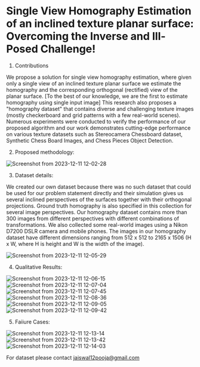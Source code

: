 # Single View Homography Estimation of an inclined texture planar surface: Overcoming the Inverse and Ill-Posed Challenge!

1. Contributions

We propose a solution for  single view homography estimation, where given only a single view of an inclined texture planar surface we estimate the homography and the corresponding orthogonal (rectified) view of the planar surface. [To the best of our knowledge, we are the first to estimate homography using single input image] This research also proposes a "homography dataset" that contains diverse and challenging texture images (mostly checkerboard and grid patterns with a few real-world scenes). Numerous experiments were conducted to verify the performance of our proposed algorithm and our work demonstrates cutting-edge performance on various texture datasets such as Stereocamera Chessboard dataset, Synthetic Chess Board Images, and Chess Pieces Object Detection.


2. Proposed methodology:

![Screenshot from 2023-12-11 12-02-28](https://github.com/pooja12295/HOMOGRAPHY-ESTIMATION-FROM-ONLY-A-SINGLE-VIEW-TEXTURED-PLANAR-SURFACE-USING-IMAGE-RECTIFICATION/assets/57430450/63ded384-e5e5-483e-93c0-19c48a47c9ad)

3. Dataset details:

We created our own dataset because there was no such dataset that could be used for our problem statement directly and their simulation gives us several inclined perspectives of the surfaces together with their orthogonal projections. Ground truth homography is also specified in this collection for several image perspectives. Our homography dataset contains more than 300 images from different perspectives with different combinations of transformations. We also collected some real-world images using a Nikon D7200 DSLR camera and mobile phones. The images in our homography dataset have different dimensions ranging from 512 x 512 to 2165 x 1506 (H x W, where H is height and W is the width of the image). 

![Screenshot from 2023-12-11 12-05-29](https://github.com/pooja12295/HOMOGRAPHY-ESTIMATION-FROM-ONLY-A-SINGLE-VIEW-TEXTURED-PLANAR-SURFACE-USING-IMAGE-RECTIFICATION/assets/57430450/6236e77d-4b7c-49de-8e86-aac882043c1c)

4. Qualitative Results:
   
![Screenshot from 2023-12-11 12-06-15](https://github.com/pooja12295/HOMOGRAPHY-ESTIMATION-FROM-ONLY-A-SINGLE-VIEW-TEXTURED-PLANAR-SURFACE-USING-IMAGE-RECTIFICATION/assets/57430450/ac273ebf-8459-44d8-b07c-2153ee04377b)
![Screenshot from 2023-12-11 12-07-04](https://github.com/pooja12295/HOMOGRAPHY-ESTIMATION-FROM-ONLY-A-SINGLE-VIEW-TEXTURED-PLANAR-SURFACE-USING-IMAGE-RECTIFICATION/assets/57430450/027515ab-57eb-4839-9793-3313120de3c2)
![Screenshot from 2023-12-11 12-07-45](https://github.com/pooja12295/HOMOGRAPHY-ESTIMATION-FROM-ONLY-A-SINGLE-VIEW-TEXTURED-PLANAR-SURFACE-USING-IMAGE-RECTIFICATION/assets/57430450/b3a9178f-3170-46a2-aa51-b411b9c709f5)
![Screenshot from 2023-12-11 12-08-36](https://github.com/pooja12295/HOMOGRAPHY-ESTIMATION-FROM-ONLY-A-SINGLE-VIEW-TEXTURED-PLANAR-SURFACE-USING-IMAGE-RECTIFICATION/assets/57430450/021e9acf-d6fa-4629-8604-9b975033a3e4)
![Screenshot from 2023-12-11 12-09-05](https://github.com/pooja12295/HOMOGRAPHY-ESTIMATION-FROM-ONLY-A-SINGLE-VIEW-TEXTURED-PLANAR-SURFACE-USING-IMAGE-RECTIFICATION/assets/57430450/5dd5b7c1-2e5f-44ca-9fa3-438aec2e99f3)
![Screenshot from 2023-12-11 12-09-42](https://github.com/pooja12295/HOMOGRAPHY-ESTIMATION-FROM-ONLY-A-SINGLE-VIEW-TEXTURED-PLANAR-SURFACE-USING-IMAGE-RECTIFICATION/assets/57430450/6e4e4b17-ec7e-4b67-823f-402a737e5a30)
 

5. Faiiure Cases:

![Screenshot from 2023-12-11 12-13-14](https://github.com/pooja12295/HOMOGRAPHY-ESTIMATION-FROM-ONLY-A-SINGLE-VIEW-TEXTURED-PLANAR-SURFACE-USING-IMAGE-RECTIFICATION/assets/57430450/26713f51-af60-4052-a58a-10ea85727723)
![Screenshot from 2023-12-11 12-13-42](https://github.com/pooja12295/HOMOGRAPHY-ESTIMATION-FROM-ONLY-A-SINGLE-VIEW-TEXTURED-PLANAR-SURFACE-USING-IMAGE-RECTIFICATION/assets/57430450/11b6e5ea-0707-4e18-ba74-80666295d41e)
![Screenshot from 2023-12-11 12-14-03](https://github.com/pooja12295/HOMOGRAPHY-ESTIMATION-FROM-ONLY-A-SINGLE-VIEW-TEXTURED-PLANAR-SURFACE-USING-IMAGE-RECTIFICATION/assets/57430450/8a05299a-d474-4b81-b22a-0b5f05d256c9)


For dataset please contact jaiswal12pooja@gmail.com


